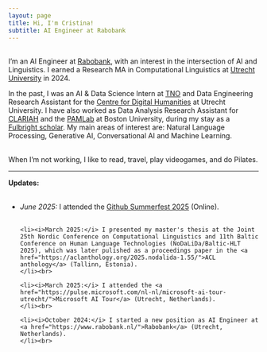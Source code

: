 ```yaml
---
layout: page
title: Hi, I'm Cristina!
subtitle: AI Engineer at Rabobank
---
```


<br>I’m an AI Engineer at <a href="https://www.rabobank.nl/">Rabobank</a>, with an interest in the intersection of AI and Linguistics. I earned a Research MA in Computational Linguistics at <a href="https://www.uu.nl/en">Utrecht University</a> in 2024.

In the past, I was an AI & Data Science Intern at 
<a href="https://www.tno.nl/en/about-tno/organisation/units/information-communication-technology/data-science/">TNO</a> and Data Engineering Research Assistant for the <a href="https://cdh.uu.nl">Centre for Digital Humanities</a> at Utrecht University. I have also worked as Data Analysis Research Assistant for <a href="https://www.clariah.nl">CLARIAH</a> and the <a href="https://sites.bu.edu/pamlab/">PAMLab</a> at Boston University, during my stay as a <a href="https://fulbrightscholars.org">Fulbright scholar</a>. My main areas of interest are: Natural Language Processing, Generative AI, Conversational AI and Machine Learning.<br><br>

When I’m not working, I like to read, travel, play videogames, and do Pilates.<br>

<hr style="height:2px;border-width:0;color:gray;background-color:gray">

<b>Updates:</b><br><br>

<ul style="height: 300px; overflow: auto">
	<li><i>June 2025:</i> I attended the <a href="https://resources.github.com/github-summerfest-2025/">Github Summerfest 2025</a> (Online).
	</li><br>

	<li><i>March 2025:</i> I presented my master's thesis at the Joint 25th Nordic Conference on Computational Linguistics and 11th Baltic Conference on Human Language Technologies (NoDaLiDa/Baltic-HLT 2025), which was later pulished as a proceedings paper in the <a href="https://aclanthology.org/2025.nodalida-1.55/">ACL anthology</a> (Tallinn, Estonia).
	</li><br>

	<li><i>March 2025:</i> I attended the <a href="https://pulse.microsoft.com/nl-nl/microsoft-ai-tour-utrecht/">Microsoft AI Tour</a> (Utrecht, Netherlands).
	</li><br>

	<li><i>October 2024:</i> I started a new position as AI Engineer at <a href="https://www.rabobank.nl/">Rabobank</a> (Utrecht, Netherlands).
	</li><br>

	<li><i>August 2024:</i> I presented my master's thesis at <a href="https://clin34.leidenuniv.nl">CLIN 34</a> (Leiden, Netherlands).
	</li><br>

	<li><i>August 2024:</i> I co-presented a project about semantic transparency in LLMs at the 
        <a href="https://societaslinguistica.eu/sle2024/">57th Annual Meeting of the SLE</a> (Helsinki, Finland).
	</li><br>

</ul>